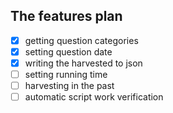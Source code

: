 ## The features plan
- [x] getting question categories
- [x] setting question date
- [x] writing the harvested to json
- [ ] setting running time
- [ ] harvesting in the past
- [ ] automatic script work verification